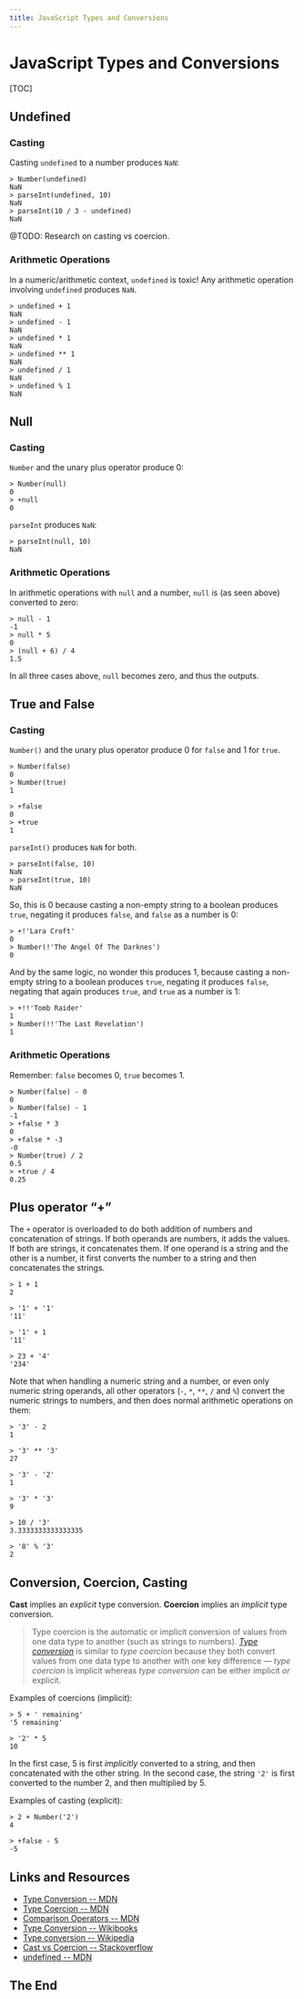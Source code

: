 ```yaml
---
title: JavaScript Types and Conversions
---
```


# JavaScript Types and Conversions

[TOC]

## Undefined

### Casting

Casting `undefined` to a number produces `NaN`:

```node-session
> Number(undefined)
NaN
> parseInt(undefined, 10)
NaN
> parseInt(10 / 3 - undefined)
NaN
```

@TODO: Research on casting vs coercion.

### Arithmetic Operations

In a numeric/arithmetic context, `undefined` is toxic! Any arithmetic operation involving `undefined` produces `NaN`.

```node-session
> undefined + 1
NaN
> undefined - 1
NaN
> undefined * 1
NaN
> undefined ** 1
NaN
> undefined / 1
NaN
> undefined % 1
NaN
```

## Null

### Casting

`Number` and the unary plus operator produce 0:

```node-session
> Number(null)
0
> +null
0
```

`parseInt` produces `NaN`:

```node-session
> parseInt(null, 10)
NaN
```

### Arithmetic Operations

In arithmetic operations with `null` and a number, `null` is (as seen above) converted to zero:

```node-session
> null - 1
-1
> null * 5
0
> (null + 6) / 4
1.5
```

In all three cases above, `null` becomes zero, and thus the outputs.

## True and False

### Casting

`Number()` and the unary plus operator produce 0 for `false` and 1 for `true`.

```node-session
> Number(false)
0
> Number(true)
1

> +false
0
> +true
1
```

`parseInt()` produces `NaN` for both.

```node-session
> parseInt(false, 10)
NaN
> parseInt(true, 10)
NaN
```

So, this is 0 because casting a non-empty string to a boolean produces `true`, negating it produces `false`, and `false` as a number is 0:

```node-session
> +!'Lara Croft'
0
> Number(!'The Angel Of The Darknes')
0
```

And by the same logic, no wonder this produces 1, because casting a non-empty string to a boolean produces `true`, negating it produces `false`, negating that again produces `true`, and `true` as a number is 1:

```node-session
> +!!'Tomb Raider'
1
> Number(!!'The Last Revelation')
1
```

### Arithmetic Operations

Remember: `false` becomes 0, `true` becomes 1.

```node-session
> Number(false) - 0
0
> Number(false) - 1
-1
> +false * 3
0
> +false * -3
-0
> Number(true) / 2
0.5
> +true / 4
0.25
```



## Plus operator “+”

The `+` operator is overloaded to do both addition of numbers and concatenation of strings. If both operands are numbers, it adds the values. If both are strings, it concatenates them. If one operand is a string and the other is a number, it first converts the number to a string and then concatenates the strings.

```node-session
> 1 + 1
2

> '1' + '1'
'11'

> '1' + 1
'11'

> 23 + '4'
'234'
```

Note that when handling a numeric string and a number, or even only numeric string operands, all other operators (`-`, `*`, `**`, `/` and `%`) convert the numeric strings to numbers, and then does normal arithmetic operations on them:

```node-session
> '3' - 2
1

> '3' ** '3'
27

> '3' - '2'
1

> '3' * '3'
9

> 10 / '3'
3.3333333333333335

> '8' % '3'
2
```



## Conversion, Coercion, Casting

**Cast** implies an _explicit_ type conversion. **Coercion** implies an _implicit_ type conversion.

> Type coercion is the automatic or implicit conversion of values from one data type to another (such as strings to numbers). *[Type conversion](https://developer.mozilla.org/en-US/docs/Glossary/Type_conversion)* is similar to *type coercion* because they both convert values from one data type to another with one key difference — *type coercion* is implicit whereas *type conversion* can be either implicit *or* explicit.

Examples of coercions (implicit):

```node-session
> 5 + ' remaining'
'5 remaining'

> '2' * 5
10
```

In the first case, 5 is first _implicitly_ converted to a string, and then concatenated with the other string. In the second case, the string `'2'` is first converted to the number 2, and then multiplied by 5.

Examples of casting (explicit):

```node-session
> 2 + Number('2')
4

> +false - 5
-5
```



## Links and Resources

- [Type Conversion -- MDN](https://developer.mozilla.org/en-US/docs/Glossary/Type_conversion)
- [Type Coercion -- MDN](https://developer.mozilla.org/en-US/docs/Glossary/Type_coercion)
- [Comparison Operators -- MDN](https://developer.mozilla.org/en-US/docs/Web/JavaScript/Reference/Operators/Comparison_Operators)
- [Type Conversion -- Wikibooks](https://en.wikibooks.org/wiki/Computer_Programming/Type_conversion)
- [Type conversion -- Wikipedia](https://en.wikipedia.org/wiki/Type_conversion)
- [Cast vs Coercion -- Stackoverflow](https://stackoverflow.com/questions/8857763/what-is-the-difference-between-casting-and-coercing)
- [undefined -- MDN](https://developer.mozilla.org/en-US/docs/Web/JavaScript/Reference/Global_Objects/undefined)





































## The End

